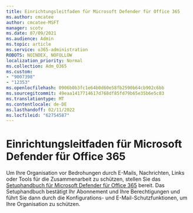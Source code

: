 ```yaml
---
title: Einrichtungsleitfaden für Microsoft Defender für Office 365
ms.author: cmcatee
author: cmcatee-MSFT
manager: scotv
ms.date: 07/09/2021
ms.audience: Admin
ms.topic: article
ms.service: o365-administration
ROBOTS: NOINDEX, NOFOLLOW
localization_priority: Normal
ms.collection: Adm_O365
ms.custom:
- "9007398"
- "12353"
ms.openlocfilehash: 0906b0b3fc1e64b0d60e58fb2590b64cb902c6bb
ms.sourcegitcommit: 49eaa1417714617d768df85fd79b65e35b6e5c83
ms.translationtype: MT
ms.contentlocale: de-DE
ms.lasthandoff: 02/11/2022
ms.locfileid: "62754587"
---
```

# <a name="microsoft-defender-for-office-365-setup-guide"></a>Einrichtungsleitfaden für Microsoft Defender für Office 365

Um Ihre Organisation vor Bedrohungen durch E-Mails, Nachrichten, Links oder Tools für die Zusammenarbeit zu schützen, stellen Sie das [Setuphandbuch für Microsoft Defender für Office 365](https://admin.microsoft.com/adminportal/home#/modernonboarding/office365advancedthreatprotectionadvisor) bereit. Das Setuphandbuch bestätigt Ihr Abonnement und Ihre Berechtigungen und führt Sie dann durch die Konfigurations- und E-Mail-Schutzfunktionen, um Ihre Organisation zu schützen.